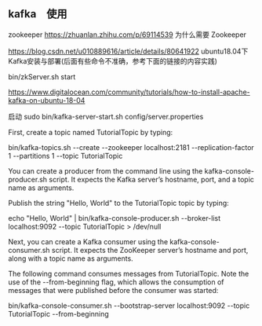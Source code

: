 ## kafka　使用
zookeeper 
 https://zhuanlan.zhihu.com/p/69114539 为什么需要 Zookeeper

https://blog.csdn.net/u010889616/article/details/80641922 ubuntu18.04下Kafka安装与部署(后面有些命令不准确，参考下面的链接的内容实践)

bin/zkServer.sh start

https://www.digitalocean.com/community/tutorials/how-to-install-apache-kafka-on-ubuntu-18-04

启动
sudo bin/kafka-server-start.sh config/server.properties


First, create a topic named TutorialTopic by typing:

bin/kafka-topics.sh --create --zookeeper localhost:2181 --replication-factor 1 --partitions 1 --topic TutorialTopic
 
You can create a producer from the command line using the kafka-console-producer.sh script. It expects the Kafka server’s hostname, port, and a topic name as arguments.

Publish the string "Hello, World" to the TutorialTopic topic by typing:

echo "Hello, World" | bin/kafka-console-producer.sh --broker-list localhost:9092 --topic TutorialTopic > /dev/null
 
Next, you can create a Kafka consumer using the kafka-console-consumer.sh script. It expects the ZooKeeper server’s hostname and port, along with a topic name as arguments.

The following command consumes messages from TutorialTopic. Note the use of the  --from-beginning flag, which allows the consumption of messages that were published before the consumer was started:

bin/kafka-console-consumer.sh --bootstrap-server localhost:9092 --topic TutorialTopic --from-beginning
